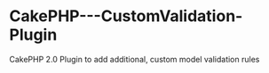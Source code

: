 CakePHP---CustomValidation-Plugin
=================================

CakePHP 2.0 Plugin to add additional, custom model validation rules